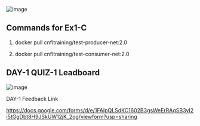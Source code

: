 ![image](https://github.com/user-attachments/assets/4e6be78c-e8de-4a16-acb2-bb29a60394fa)

## Commands for Ex1-C

1.  docker pull cnfltraining/test-producer-net:2.0

2.  docker pull cnfltraining/test-consumer-net:2.0

## DAY-1 QUIZ-1 Leadboard

![image](https://github.com/user-attachments/assets/40df7fc2-83f8-4d4f-9b9b-f81a238397fb)

DAY-1 Feedback Link

https://docs.google.com/forms/d/e/1FAIpQLSdKC1602B3gsWeErRAqSB3yI2i5tGgDbt8H9JSkUW12jK_2og/viewform?usp=sharing
